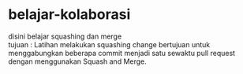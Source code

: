 # belajar-kolaborasi

disini belajar squashing dan merge<br>
tujuan : Latihan melakukan squashing change bertujuan untuk menggabungkan beberapa commit menjadi satu sewaktu pull request dengan menggunakan Squash and Merge. 

